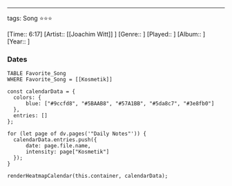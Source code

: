 ---
tags: Song ⭐⭐⭐ 

[Time:: 6:17]
[Artist:: [[Joachim Witt]] ]
[Genre:: ]
[Played:: ]
[Album:: ]
[Year:: ]
### Dates
````dataview
TABLE Favorite_Song
WHERE Favorite_Song = [[Kosmetik]]
````
  ```dataviewjs
const calendarData = { 
	colors: { 
		blue: ["#9ccfd8", "#5BAAB8", "#57A1BB", "#5da8c7", "#3e8fb0"] 
	}, 
	entries: [] 
}; 

for (let page of dv.pages('"Daily Notes"')) { 
	calendarData.entries.push({ 
		date: page.file.name, 
		intensity: page["Kosmetik"]
	}); 
} 

renderHeatmapCalendar(this.container, calendarData);
```
